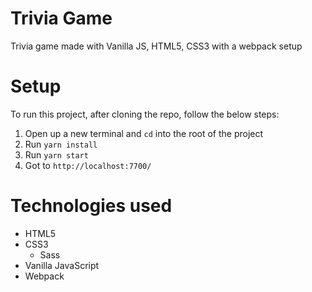 # Trivia Game
Trivia game made with Vanilla JS, HTML5, CSS3 with a webpack setup

# Setup
To run this project, after cloning the repo, follow the below steps:
1. Open up a new terminal and `cd` into the root of the project
2. Run `yarn install`
3. Run `yarn start`
4. Got to `http://localhost:7700/`

# Technologies used
- HTML5
- CSS3
  - Sass
- Vanilla JavaScript
- Webpack
